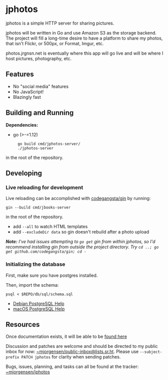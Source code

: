 # jphotos

jphotos is a simple HTTP server for sharing pictures.

jphotos will be written in Go and use Amazon S3 as the storage backend.
The project will fill a long-time desire to have a platform to share my
photos, that isn't Flickr, or 500px, or Format, Imgur, etc.

photos.jrgnsn.net is eventually where this app will go live and will be
where I host pictures, photography, etc.

## Features

* No "social media" features
* No JavaScript!
* Blazingly fast

## Building and Running

**Dependencies:**

* go (>-=1.12)

		go build cmd/jphotos-server/
		./jphotos-server

in the root of the repository.

## Developing

### Live reloading for development

Live reloading can be accomplished with [codegangsta/gin][gin] by
running:

	gin --build cmd/jbooks-server

in the root of the repository.

* add `--all` to watch HTML templates
* add `--excludeDir data` so gin doesn't rebuild after a photo upload

***Note:*** *I've had issues attempting to `go get` gin from within
jphotos, so I'd recommend installing gin from outside the project
directory. Try `cd ..; go get github.com/codegangsta/gin; cd -`*

[gin]: https://github.com/codegangsta/gin

### Initializing the database

First, make sure you have postgres installed.

Then, import the schema:

	psql < $REPO/db/sql/schema.sql

* [Debian PostgreSQL Help][debian-postgres]
* [macOS PostgreSQL Help][macos-postgres]

[debian-postgres]:https://man.sr.ht/~mjorgensen/jphotos/debian_postgresql.md
[macos-postgres]:https://man.sr.ht/~mjorgensen/jphotos/macos_postgresql.md

## Resources

Once documentation exists, it will be able to be [found here][man]

Discussion and patches are welcome and should be directed to my public
inbox for now: [~mjorgensen/public-inbox@lists.sr.ht][lists]. Please use
`--subject-prefix PATCH jphotos` for clarity when sending
patches.

Bugs, issues, planning, and tasks can all be found at the tracker: 
[~mjorgensen/jphotos][todo]

[man]: https://man.sr.ht/~mjorgensen/jphotos
[lists]: https://lists.sr.ht/~mjorgensen/public-inbox
[todo]: https://todo.sr.ht./~mjorgensen/jphotos